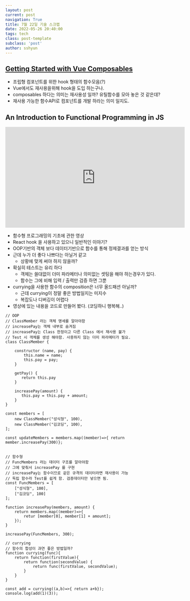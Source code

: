 ```yaml
---
layout: post
current: post
navigation: True
title: 7월 22일 기술 스크랩
date: 2022-05-26 20:40:00
tags: tech
class: post-template
subclass: 'post'
author: sshyun
---
```



## [Getting Started with Vue Composables](https://javascriptweekly.com/link/126349/8bed9fbbb9)

- 조립형 컴포넌트를 위한 hook 형태의 함수모음(?)
- Vue에서도 재사용을위해 hook을 도입 하는구나.
- composables 하다는 의미는 재사용성 일까? 유틸함수를 모아 놓은 것 같은데?
- 재사용 가능한 함수API로 컴포넌트를 개발 하라는 의미 일지도.


## An Introduction to Functional Programming in JS

<iframe width="560" height="315" src="https://www.youtube.com/embed/XGNYDjyD6G8" title="YouTube video player" frameborder="0" allow="accelerometer; autoplay; clipboard-write; encrypted-media; gyroscope; picture-in-picture" allowfullscreen></iframe>

- 함수형 프로그래밍의 기초에 관한 영상
- React hook 을 사용하고 있으니 일반적인 이야기?
- OOP기반의 객체 보다 데이터기반으로 함수를 통해 정제결과를 얻는 방식
- 근데 누가 더 좋다 나쁘다는 아닐거 같고
  - 상황에 맞게 써야 하지 않을까?
- 확실히 테스트는 유리 하다
  - 객체는 쓸대없이 더미 파라메터나 의미없는 셋팅을 해야 하는경우가 있다.
  - 함수는 그에 비해 입력 / 출력만 검증 하면 그뿐
- currying을 사용한 함수의 composition은 너무 올드패션 아닐까?
  - 근데 currying이 정말 좋은 방법일지는 미지수
  - 복잡도나 디버깅이 어렵다
- 영상에 있는 내용을 코드로 만들어 봤다. (코딩하니 행복해..)

```
// OOP
// ClassMember 라는 객체 명세를 알아야함
// increasePay는 객체 내부로 숨겨짐
// increasePay는 Class 한정이고 다른 Class 에서 재사용 불가
// Test 시 객체를 생성 해야함. 사용하지 않는 더미 파라메터가 필요.
class ClassMember {
       
    constructor (name, pay) {
        this.name = name;
        this.pay = pay;
    }
 
    getPay() {
       return this.pay
    }
 
    increasePay(amount) {
       this.pay = this.pay + amount;
    }
}
 
const members = [
    new ClassMember("성식형", 100),
    new ClassMember("김코딩", 100),
];
 
const updateMembers = members.map((member)=>{ return member.increasePay(300)};
 
 
// 함수형
// FuncMembers 라는 데이터 구조를 알아야함
// 그에 맞춰서 increasePay 를 구현
// increasePay는 함수이므로 같은 규격의 데이터라면 재사용이 가능
// 독립 함수라 Test를 쉽게 함. 검증데이터만 넣으면 됨.
const FuncMembers = [
    ["성식형", 100],
    ["김코딩", 100]
];
 
function increasePay(members, amount) {
    return members.map((member)=>{
        retur [member[0], member[1] + amount];
    });
}
 
increasePay(FuncMembers, 300);
 
// currying
// 함수의 합성이 과연 좋은 방법일까?
function currying(func){
    return function(firstValue){
        return function(secondValue) {
            return func(firstValue, secondValue);
        }
    }
}
 
const add = currying((a,b)=>{ return a+b});
console.log(add(1)(3));
```


